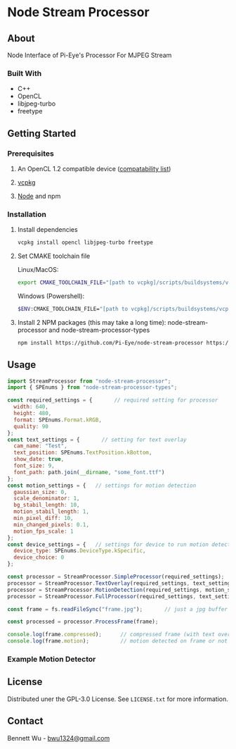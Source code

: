# Node Stream Processor

## About

Node Interface of Pi-Eye's Processor For MJPEG Stream

### Built With

* C++
* OpenCL
* libjpeg-turbo
* freetype

## Getting Started

### Prerequisites

1. An OpenCL 1.2 compatible device ([compatability list](https://www.khronos.org/conformance/adopters/conformant-products/opencl))

2. [vcpkg](https://vcpkg.io/en/index.html)

3. [Node](https://nodejs.org/) and npm
### Installation

1. Install dependencies
    ```sh
    vcpkg install opencl libjpeg-turbo freetype
    ```

2. Set CMAKE toolchain file

    Linux/MacOS:
      ```sh
      export CMAKE_TOOLCHAIN_FILE="[path to vcpkg]/scripts/buildsystems/vcpkg.cmake"
      ```
    Windows (Powershell):
      ```sh
      $ENV:CMAKE_TOOLCHAIN_FILE="[path to vcpkg]/scripts/buildsystems/vcpkg.cmake"
      ```
    
3. Install 2 NPM packages (this may take a long time): node-stream-processor and node-stream-processor-types
    ```sh
    npm install https://github.com/Pi-Eye/node-stream-processor https://github.com/Pi-Eye/node-stream-processor-types
    ```
## Usage

  ```js
import StreamProcessor from "node-stream-processor";
import { SPEnums } from "node-stream-processor-types";

const required_settings = {       // required setting for processor
    width: 640,
    height: 480,
    format: SPEnums.Format.kRGB,
    quality: 90
  };
  const text_settings = {       // setting for text overlay
    cam_name: "Test",
    text_position: SPEnums.TextPosition.kBottom,
    show_date: true,
    font_size: 9,
    font_path: path.join(__dirname, "some_font.ttf")
  };
  const motion_settings = {   // settings for motion detection
    gaussian_size: 0,
    scale_denominator: 1,
    bg_stabil_length: 10,
    motion_stabil_length: 1,
    min_pixel_diff: 10,
    min_changed_pixels: 0.1,
    motion_fps_scale: 1
  };
  const device_settings = {   // settings for device to run motion detection on
    device_type: SPEnums.DeviceType.kSpecific,
    device_choice: 0
  };

  const processor = StreamProcessor.SimpleProcessor(required_settings);                                           // Does nothing but recompress jpeg
  processor = StreamProcessor.TextOverlay(required_settings, text_settings);                                      // Overlays text
  processor = StreamProcessor.MotionDetection(required_settings, motion_settings, device_settings);               // Detects motion
  processor = StreamProcessor.FullProcessor(required_settings, text_settings, motion_settings, device_settings);  // Overlays text and detects motion

  const frame = fs.readFileSync("frame.jpg");       // just a jpg buffer

  const processed = processor.ProcessFrame(frame);

  console.log(frame.compressed);      // compressed frame (with text overlay if enabled)
  console.log(frame.motion);          // motion detected on frame or not
  ```

### Example Motion Detector


## License

Distributed uner the GPL-3.0 License. See `LICENSE.txt` for more information.

## Contact

Bennett Wu - bwu1324@gmail.com